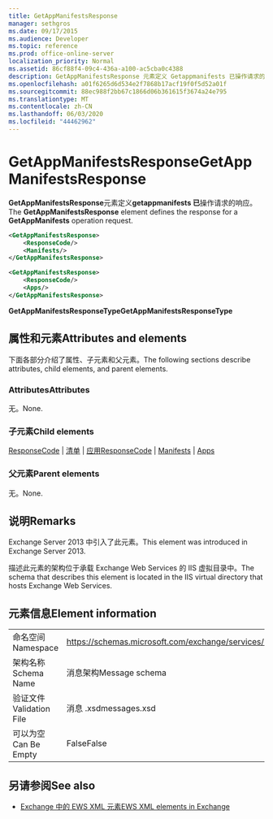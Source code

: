 ```yaml
---
title: GetAppManifestsResponse
manager: sethgros
ms.date: 09/17/2015
ms.audience: Developer
ms.topic: reference
ms.prod: office-online-server
localization_priority: Normal
ms.assetid: 86cf88f4-09c4-436a-a100-ac5cba0c4388
description: GetAppManifestsResponse 元素定义 Getappmanifests 已操作请求的响应。
ms.openlocfilehash: a01f6265d6d534e2f7868b17acf19f0f5d52a01f
ms.sourcegitcommit: 88ec988f2bb67c1866d06b361615f3674a24e795
ms.translationtype: MT
ms.contentlocale: zh-CN
ms.lasthandoff: 06/03/2020
ms.locfileid: "44462962"
---
```

# <a name="getappmanifestsresponse"></a><span data-ttu-id="67ef5-103">GetAppManifestsResponse</span><span class="sxs-lookup"><span data-stu-id="67ef5-103">GetAppManifestsResponse</span></span>

<span data-ttu-id="67ef5-104">**GetAppManifestsResponse**元素定义**getappmanifests 已**操作请求的响应。</span><span class="sxs-lookup"><span data-stu-id="67ef5-104">The **GetAppManifestsResponse** element defines the response for a **GetAppManifests** operation request.</span></span> 
  
```xml
<GetAppManifestsResponse>
    <ResponseCode/>
    <Manifests/>
</GetAppManifestsResponse>
```

```xml
<GetAppManifestsResponse>
    <ResponseCode/>
    <Apps/>
</GetAppManifestsResponse>
```

<span data-ttu-id="67ef5-105">**GetAppManifestsResponseType**</span><span class="sxs-lookup"><span data-stu-id="67ef5-105">**GetAppManifestsResponseType**</span></span>

## <a name="attributes-and-elements"></a><span data-ttu-id="67ef5-106">属性和元素</span><span class="sxs-lookup"><span data-stu-id="67ef5-106">Attributes and elements</span></span>

<span data-ttu-id="67ef5-107">下面各部分介绍了属性、子元素和父元素。</span><span class="sxs-lookup"><span data-stu-id="67ef5-107">The following sections describe attributes, child elements, and parent elements.</span></span>
  
### <a name="attributes"></a><span data-ttu-id="67ef5-108">Attributes</span><span class="sxs-lookup"><span data-stu-id="67ef5-108">Attributes</span></span>

<span data-ttu-id="67ef5-109">无。</span><span class="sxs-lookup"><span data-stu-id="67ef5-109">None.</span></span>
  
### <a name="child-elements"></a><span data-ttu-id="67ef5-110">子元素</span><span class="sxs-lookup"><span data-stu-id="67ef5-110">Child elements</span></span>

<span data-ttu-id="67ef5-111">[ResponseCode](responsecode.md)  | [清单](manifests.md)  | [应用](apps.md)</span><span class="sxs-lookup"><span data-stu-id="67ef5-111">[ResponseCode](responsecode.md) | [Manifests](manifests.md) | [Apps](apps.md)</span></span>
  
### <a name="parent-elements"></a><span data-ttu-id="67ef5-112">父元素</span><span class="sxs-lookup"><span data-stu-id="67ef5-112">Parent elements</span></span>

<span data-ttu-id="67ef5-113">无。</span><span class="sxs-lookup"><span data-stu-id="67ef5-113">None.</span></span>
  
## <a name="remarks"></a><span data-ttu-id="67ef5-114">说明</span><span class="sxs-lookup"><span data-stu-id="67ef5-114">Remarks</span></span>

<span data-ttu-id="67ef5-115">Exchange Server 2013 中引入了此元素。</span><span class="sxs-lookup"><span data-stu-id="67ef5-115">This element was introduced in Exchange Server 2013.</span></span>
  
<span data-ttu-id="67ef5-116">描述此元素的架构位于承载 Exchange Web Services 的 IIS 虚拟目录中。</span><span class="sxs-lookup"><span data-stu-id="67ef5-116">The schema that describes this element is located in the IIS virtual directory that hosts Exchange Web Services.</span></span>
  
## <a name="element-information"></a><span data-ttu-id="67ef5-117">元素信息</span><span class="sxs-lookup"><span data-stu-id="67ef5-117">Element information</span></span>

|||
|:-----|:-----|
|<span data-ttu-id="67ef5-118">命名空间</span><span class="sxs-lookup"><span data-stu-id="67ef5-118">Namespace</span></span>  <br/> |https://schemas.microsoft.com/exchange/services/2006/messages  <br/> |
|<span data-ttu-id="67ef5-119">架构名称</span><span class="sxs-lookup"><span data-stu-id="67ef5-119">Schema Name</span></span>  <br/> |<span data-ttu-id="67ef5-120">消息架构</span><span class="sxs-lookup"><span data-stu-id="67ef5-120">Message schema</span></span>  <br/> |
|<span data-ttu-id="67ef5-121">验证文件</span><span class="sxs-lookup"><span data-stu-id="67ef5-121">Validation File</span></span>  <br/> |<span data-ttu-id="67ef5-122">消息 .xsd</span><span class="sxs-lookup"><span data-stu-id="67ef5-122">messages.xsd</span></span>  <br/> |
|<span data-ttu-id="67ef5-123">可以为空</span><span class="sxs-lookup"><span data-stu-id="67ef5-123">Can Be Empty</span></span>  <br/> |<span data-ttu-id="67ef5-124">False</span><span class="sxs-lookup"><span data-stu-id="67ef5-124">False</span></span>  <br/> |
   
## <a name="see-also"></a><span data-ttu-id="67ef5-125">另请参阅</span><span class="sxs-lookup"><span data-stu-id="67ef5-125">See also</span></span>

- [<span data-ttu-id="67ef5-126">Exchange 中的 EWS XML 元素</span><span class="sxs-lookup"><span data-stu-id="67ef5-126">EWS XML elements in Exchange</span></span>](ews-xml-elements-in-exchange.md)

